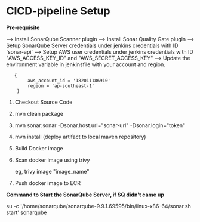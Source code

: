 # CICD-pipeline Setup

**Pre-requisite**

--> Install SonarQube Scanner plugin 
--> Install Sonar Quality Gate plugin
--> Setup SonarQube Server credentials under jenkins credentials with ID 'sonar-api'
--> Setup AWS user credentials under jenkins credentials with ID "AWS_ACCESS_KEY_ID" and "AWS_SECRET_ACCESS_KEY"
--> Update the environment variable in jenkinsfile with your account and region.
~~~  
   {
        aws_account_id = '182011186910'
        region = 'ap-southeast-1'
    }
~~~

1. Checkout Source Code
2. mvn clean package
3. mvn sonar:sonar -Dsonar.host.url="sonar-url" -Dsonar.login="token"
4. mvn install (deploy artifact to local maven repository)
5. Build Docker image
6. Scan docker image using trivy

   eg, trivy image "image_name"

7. Push docker image to ECR   

**Command to Start the SonarQube Server, if SQ didn't came up**

su -c '/home/sonarqube/sonarqube-9.9.1.69595/bin/linux-x86-64/sonar.sh start' sonarqube


